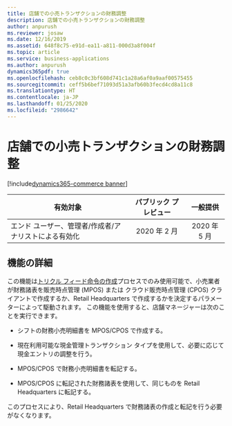 ```yaml
---
title: 店舗での小売トランザクションの財務調整
description: 店舗での小売トランザクションの財務調整
author: anpurush
ms.reviewer: josaw
ms.date: 12/16/2019
ms.assetid: 648f8c75-e91d-ea11-a811-000d3a8f004f
ms.topic: article
ms.service: business-applications
ms.author: anpurush
dynamics365pdf: true
ms.openlocfilehash: ceb8c0c3bf608d741c1a28a6af0a9aaf00575455
ms.sourcegitcommit: ceff5b6bef71093d51a3afb60b3fecd4cd8a11c8
ms.translationtype: HT
ms.contentlocale: ja-JP
ms.lasthandoff: 01/25/2020
ms.locfileid: "2986642"
---
```

# <a name="financial-reconciliation-of-retail-transactions-in-the-store"></a>店舗での小売トランザクションの財務調整
[!include[dynamics365-commerce banner](../includes/dynamics365-commerce.md)]

| 有効対象    |  パブリック プレビュー | 一般提供 | 
| ---------- | :----------: |:----------: |
|エンド ユーザー、管理者/作成者/アナリストによる有効化|2020 年 2 月| 2020 年 5 月|






## <a name="feature-details"></a>機能の詳細
<!--feature detail start -->
この機能は[トリクル フィード命令の作成](https://docs.microsoft.com/dynamics365-release-plan/2019wave2/dynamics365-retail/enhancements-retail-statement-posting#trickle-feed-order-creation)プロセスでのみ使用可能で、小売業者が財務諸表を販売時点管理 (MPOS) または クラウド販売時点管理 (CPOS) クライアントで作成するか、Retail Headquarters で作成するかを決定するパラメーターによって駆動されます。 この機能を使用すると、店舗マネージャーは次のことを実行できます。

- シフトの財務小売明細書を MPOS/CPOS で作成する。

- 現在利用可能な現金管理トランザクション タイプを使用して、必要に応じて現金エントリの調整を行う。

- MPOS/CPOS で財務小売明細書を転記する。

- MPOS/CPOS に転記された財務諸表を使用して、同じものを Retail Headquarters に転記する。

このプロセスにより、Retail Headquarters で財務諸表の作成と転記を行う必要がなくなります。
<!--feature detail end -->









